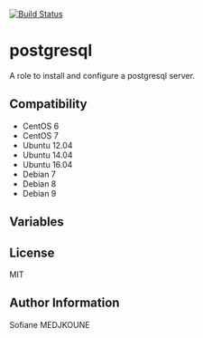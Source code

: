 [![Build Status](https://travis-ci.org/Nani-o/ansible-role-postgresql.svg?branch=master)](https://travis-ci.org/Nani-o/ansible-role-postgresql)

postgresql
==========

A role to install and configure a postgresql server.

Compatibility
-------------

  - CentOS 6
  - CentOS 7
  - Ubuntu 12.04
  - Ubuntu 14.04
  - Ubuntu 16.04
  - Debian 7
  - Debian 8
  - Debian 9

Variables
---------

License
-------

MIT

Author Information
------------------

Sofiane MEDJKOUNE
